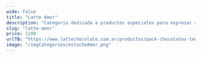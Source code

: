 ```yaml
---
wide: false
title: "Latte Amor"
description: "Categoría dedicada a productos especiales para expresar amor y afecto."
slug: "latte-amor"
price: 1200
urlTB: "https://www.lattechocolate.com.ar/productos/pack-chocolates-tematica-amor/"
image: "/imgCategories/estucheAmor.png"
---
```

